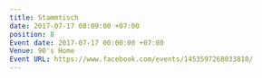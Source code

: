 ```yaml
---
title: Stammtisch
date: 2017-07-17 08:09:00 +07:00
position: 8
Event date: 2017-07-17 00:00:00 +07:00
Venue: 90's Home
Event URL: https://www.facebook.com/events/1453597268033810/
---
```


